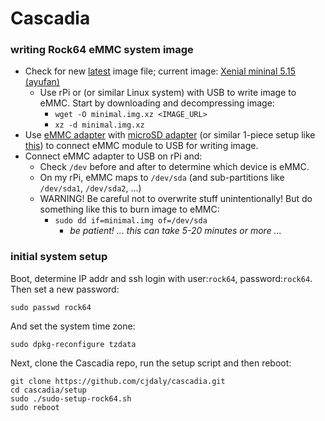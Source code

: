 
# Cascadia

### writing Rock64 eMMC system image

* Check for new [latest](https://github.com/ayufan-rock64/linux-build/releases/latest) image file; current image: [Xenial mininal 5.15 (ayufan)](https://github.com/ayufan-rock64/linux-build/releases/download/0.5.15/xenial-minimal-rock64-0.5.15-136-arm64.img.xz)
  * Use rPi or (or similar Linux system) with USB to write image to eMMC. Start by downloading and decompressing image:
    * `wget -O minimal.img.xz <IMAGE_URL>`
    * `xz -d minimal.img.xz`
* Use [eMMC adapter](https://ameridroid.com/products/emmc-adapter) with [microSD adapter](https://ameridroid.com/products/transcend-usb30-microsd-adapter) (or similar 1-piece setup like [this](https://www.pine64.org/?product=usb-adapter-for-emmc-module)) to connect eMMC module to USB for writing image.
* Connect eMMC adapter to USB on rPi and:
  * Check `/dev` before and after to determine which device is eMMC.
  * On my rPi, eMMC maps to `/dev/sda` (and sub-partitions like `/dev/sda1`, `/dev/sda2`, ...)
  * WARNING! Be careful not to overwrite stuff unintentionally! But do something like this to burn image to eMMC:
    * `sudo dd if=minimal.img of=/dev/sda`
      * _be patient! ... this can take 5-20 minutes or more ..._

### initial system setup

Boot, determine IP addr and ssh login with user:`rock64`, password:`rock64`. Then set a new password:

    sudo passwd rock64

And set the system time zone:

    sudo dpkg-reconfigure tzdata

Next, clone the Cascadia repo, run the setup script and then reboot:

    git clone https://github.com/cjdaly/cascadia.git
    cd cascadia/setup
    sudo ./sudo-setup-rock64.sh
    sudo reboot
    
